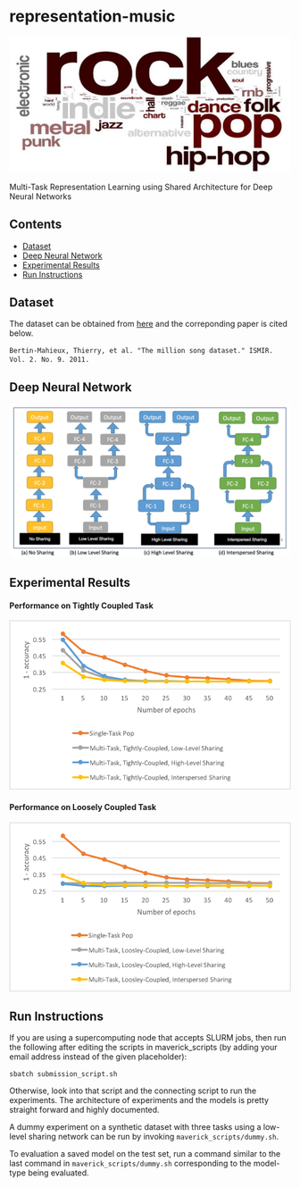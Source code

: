 # representation-music
![msongs](/images/MillionSongs.jpg)

Multi-Task Representation Learning using Shared Architecture for Deep Neural Networks

## Contents
 - [Dataset](#dataset)
 - [Deep Neural Network](#deep-neural-network)
 - [Experimental Results](#experimental-results)
 - [Run Instructions](#run-instructions)
 
## Dataset
The dataset can be obtained from [here](http://labrosa.ee.columbia.edu/millionsong) and the correponding paper is cited below.
```
Bertin-Mahieux, Thierry, et al. "The million song dataset." ISMIR. Vol. 2. No. 9. 2011.
```
## Deep Neural Network
![models](/images/Models.png)

## Experimental Results
#### Performance on Tightly Coupled Task
![plots_tight](/images/main_plot.png)

#### Performance on Loosely Coupled Task
![plots_loose](/images/loosely_plot.png)

## Run Instructions
If you are using a supercomputing node that accepts SLURM jobs, then run the following after editing the scripts in maverick_scripts (by adding your email address instead of the given placeholder):
```
sbatch submission_script.sh
```
Otherwise, look into that script and the connecting script to run the experiments. The architecture of experiments and the models is pretty straight forward and highly documented.

A dummy experiment on a synthetic dataset with three tasks using a low-level sharing network can be run by invoking ```maverick_scripts/dummy.sh```.

To evaluation a saved model on the test set, run a command similar to the last command in ```maverick_scripts/dummy.sh``` corresponding to the model-type being evaluated.
